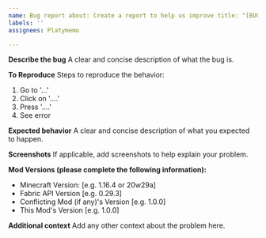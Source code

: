```yaml
---
name: Bug report about: Create a report to help us improve title: "[BUG]"
labels: ''
assignees: Platymemo

---
```


**Describe the bug**
A clear and concise description of what the bug is.

**To Reproduce**
Steps to reproduce the behavior:

1. Go to '...'
2. Click on '....'
3. Press '....'
4. See error

**Expected behavior**
A clear and concise description of what you expected to happen.

**Screenshots**
If applicable, add screenshots to help explain your problem.

**Mod Versions (please complete the following information):**

- Minecraft Version: [e.g. 1.16.4 or 20w29a]
- Fabric API Version [e.g. 0.29.3]
- Conflicting Mod (if any)'s Version [e.g. 1.0.0]
- This Mod's Version [e.g. 1.0.0]

**Additional context**
Add any other context about the problem here.
